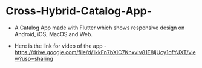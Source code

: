 # Cross-Hybrid-Catalog-App-
- A Catalog App made with Flutter which shows responsive design on Android, iOS, MacOS and Web. 

- Here is the link for video of the app - https://drive.google.com/file/d/1kkFn7bXIC7KnxvIv81E8ljUcy1ofYJXT/view?usp=sharing

